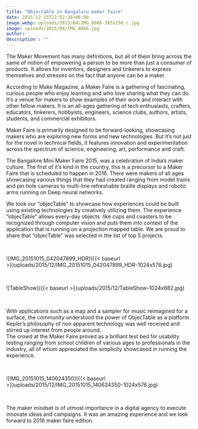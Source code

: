 ```yaml
---
title: "Objectable in Bangaluru maker faire"
date: 2015-12-15T12:52:36+06:00
image_webp: uploads/2015/04/IMG_0866-385x258_c.jpg
image: uploads/2015/04/IMG_0866.jpg
author: 
description : ""
---
```


The Maker Movement has many definitions, but all of them bring across the same of notion of empowering a person to be more than just a consumer of products. It allows for inventors, designers and tinkerers to express themselves and stresses on the fact that anyone can be a maker.

According to Make Magazine, a Maker Faire is a gathering of fascinating, curious people who enjoy learning and who love sharing what they can do. It’s a venue for makers to show examples of their work and interact with other fellow makers. It is an all-ages gathering of tech enthusiasts, crafters, educators, tinkerers, hobbyists, engineers, science clubs, authors, artists, students, and commercial exhibitors.

Maker Faire is primarily designed to be forward-looking, showcasing makers who are exploring new forms and new technologies. But it’s not just for the novel in technical fields, it features innovation and experimentation across the spectrum of science, engineering, art, performance and craft.

The Bangalore Mini Maker Faire 2015, was a celebration of India’s maker culture. The first of it’s kind in the country, this is a precursor to a Maker Faire that is scheduled to happen in 2016. There were makers of all ages showcasing various things that they had created ranging from model trains and pin hole cameras to multi-line refreshable braille displays and robotic arms running on Deep neural networks.

We took our “objecTable” to showcase how experiences could be built using existing technologies by creatively utilizing them. The experience “objecTable” allows every-day objects  like cups and coasters to be recognized through computer vision and puts them into context of the application that is running on a projection mapped table. We are proud to share that “objecTable” was selected in the list of top 5 projects.

&nbsp;
&nbsp;

![IMG_20151015_042047899_HDR]({{< baseurl >}}uploads/2015/12/IMG_20151015_042047899_HDR-1024x576.jpg)

&nbsp;
&nbsp;

![TableShow]({{< baseurl >}}uploads/2015/12/TableShow-1024x682.jpg)

&nbsp;
&nbsp;

With applications such as a map and a sampler for music reimagined for a surface, the community understood the power of ObjecTable as a platform. Kepler’s philosophy of non apparent technology was well received and stirred up interest from people around.  
The crowd at the Maker Faire proved as a brilliant test bed for usability testing ranging from school children of various ages to professionals in the industry, all of whom appreciated the simplicity showcased in running the experience.

&nbsp;
&nbsp;

![IMG_20151015_140624350]({{< baseurl >}}uploads/2015/12/IMG_20151015_140624350-1024x576.jpg)

&nbsp;
&nbsp;

The maker mindset is of utmost importance in a digital agency to execute innovate ideas and campaigns. It was an amazing experience and we look forward to 2016 maker faire edition.
